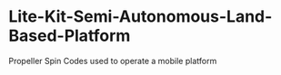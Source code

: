 # Lite-Kit-Semi-Autonomous-Land-Based-Platform
Propeller Spin Codes used to operate a mobile platform
